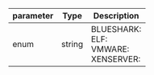 | parameter | Type | Description |
| ----------- | ----------- |----------- |
| enum  |  string  | BLUESHARK: <br/>ELF: <br/>VMWARE: <br/>XENSERVER:   |